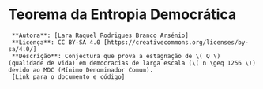 # Teorema da Entropia Democrática

     **Autora**: [Lara Raquel Rodrigues Branco Arsénio]
     **Licença**: CC BY-SA 4.0 [https://creativecommons.org/licenses/by-sa/4.0/]  
     **Descrição**: Conjectura que prova a estagnação de \( Q \) (qualidade de vida) em democracias de larga escala (\( n \geq 1256 \)) devido ao MDC (Mínimo Denominador Comum).  
     [Link para o documento e código]
